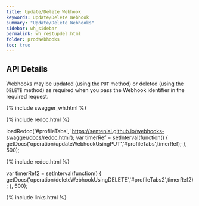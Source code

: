 ```yaml
---
title: Update/Delete Webhook
keywords: Update/Delete Webhook
summary: "Update/Delete Webhooks"
sidebar: wh_sidebar
permalink: wh_restupdel.html
folder: prodWebhooks
toc: true
---
```


## API Details 

Webhooks may be updated (using the `PUT` method) or deleted (using the `DELETE` method)  as required when you pass the Webhook identifier in the required request.

{% include swagger_wh.html %}

<ul id="profileTabs" class="nav nav-tabs">
</ul>
  
{% include redoc.html %}
   
loadRedoc('#profileTabs', 'https://sentenial.github.io/webhooks-swagger/docs/redoc.html');
var timerRef = setInterval(function() { getDocs('operation/updateWebhookUsingPUT','#profileTabs',timerRef); }, 500);
</script>
</div>
</div>



<ul id="profileTabs2" class="nav nav-tabs">
</ul>
  
{% include redoc.html %}
   
var timerRef2 = setInterval(function() { getDocs('operation/deleteWebhookUsingDELETE','#profileTabs2',timerRef2); }, 500);
</script>
</div>
</div>


{% include links.html %}
